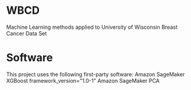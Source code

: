 # WBCD
Machine Learning methods applied to University of Wisconsin Breast Cancer Data Set

# Software
This project uses the following first-party software: 
    Amazon SageMaker XGBoost framework_version="1.0-1"
    Amazon SageMaker PCA 
